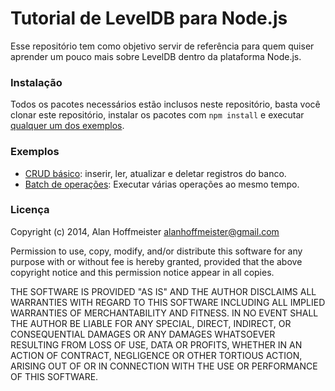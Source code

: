 # Tutorial de LevelDB para Node.js

Esse repositório tem como objetivo servir de referência para quem quiser
aprender um pouco mais sobre LevelDB dentro da plataforma Node.js.

### Instalação

Todos os pacotes necessários estão inclusos neste repositório, basta você
clonar este repositório, instalar os pacotes com `npm install` e executar
[qualquer um dos exemplos][1].

### Exemplos

* [CRUD básico][0]: inserir, ler, atualizar e deletar registros do banco.
* [Batch de operações][2]: Executar várias operações ao mesmo tempo.

### Licença

Copyright (c) 2014, Alan Hoffmeister <alanhoffmeister@gmail.com>

Permission to use, copy, modify, and/or distribute this software for any purpose
with or without fee is hereby granted, provided that the above copyright notice
and this permission notice appear in all copies.

THE SOFTWARE IS PROVIDED "AS IS" AND THE AUTHOR DISCLAIMS ALL WARRANTIES WITH
REGARD TO THIS SOFTWARE INCLUDING ALL IMPLIED WARRANTIES OF MERCHANTABILITY AND
FITNESS. IN NO EVENT SHALL THE AUTHOR BE LIABLE FOR ANY SPECIAL, DIRECT,
INDIRECT, OR CONSEQUENTIAL DAMAGES OR ANY DAMAGES WHATSOEVER RESULTING FROM LOSS
OF USE, DATA OR PROFITS, WHETHER IN AN ACTION OF CONTRACT, NEGLIGENCE OR OTHER
TORTIOUS ACTION, ARISING OUT OF OR IN CONNECTION WITH THE USE OR PERFORMANCE OF
THIS SOFTWARE.

[0]: exemplos/crud-basico.js
[1]: exemplos/
[2]: exemplos/batch-operacoes.js
